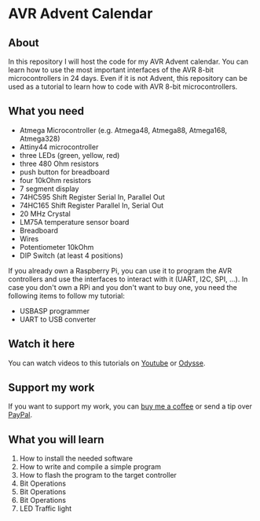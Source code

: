 # AVR Advent Calendar

## About

In this repository I will host the code for my AVR Advent calendar. You can learn how to use the most important interfaces of the AVR 8-bit microcontrollers in 24 days. Even if it is not Advent, this repository can be used as a tutorial to learn how to code with AVR 8-bit microcontrollers.

## What you need

- Atmega Microcontroller (e.g. Atmega48, Atmega88, Atmega168, Atmega328)
- Attiny44 microcontroller
- three LEDs (green, yellow, red)
- three 480 Ohm resistors
- push button for breadboard
- four 10kOhm resistors
- 7 segment display
- 74HC595 Shift Register Serial In, Parallel Out
- 74HC165 Shift Register Parallel In, Serial Out
- 20 MHz Crystal
- LM75A temperature sensor board
- Breadboard
- Wires
- Potentiometer 10kOhm
- DIP Switch (at least 4 positions)

If you already own a Raspberry Pi, you can use it to program the AVR controllers and use the interfaces to interact with it (UART, I2C, SPI, ...). In case you don't own a RPi and you don't want to buy one, you need the following items to follow my tutorial:

- USBASP programmer
- UART to USB converter

## Watch it here

You can watch videos to this tutorials on [Youtube](https://www.youtube.com/playlist?list=PLCGpd0Do5-I3cpoRJyqYOG4tCD6pVk_qs) or [Odysse](https://odysee.com/@Johannes4GNU_Linux:9). 

## Support my work

If you want to support my work, you can [buy me a coffee](https://www.buymeacoffee.com/johannes4linux) or send a tip over [PayPal](https://paypal.me/johannes4linux).

## What you will learn

1. How to install the needed software
2. How to write and compile a simple program
3. How to flash the program to the target controller
4. Bit Operations
4. Bit Operations
4. Bit Operations
5. LED Traffic light
